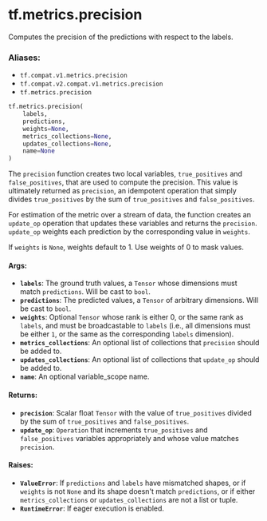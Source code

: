 <div itemscope itemtype="http://developers.google.com/ReferenceObject">
<meta itemprop="name" content="tf.metrics.precision" />
<meta itemprop="path" content="Stable" />
</div>

# tf.metrics.precision

Computes the precision of the predictions with respect to the labels.

### Aliases:

* `tf.compat.v1.metrics.precision`
* `tf.compat.v2.compat.v1.metrics.precision`
* `tf.metrics.precision`

``` python
tf.metrics.precision(
    labels,
    predictions,
    weights=None,
    metrics_collections=None,
    updates_collections=None,
    name=None
)
```

<!-- Placeholder for "Used in" -->

The `precision` function creates two local variables,
`true_positives` and `false_positives`, that are used to compute the
precision. This value is ultimately returned as `precision`, an idempotent
operation that simply divides `true_positives` by the sum of `true_positives`
and `false_positives`.

For estimation of the metric over a stream of data, the function creates an
`update_op` operation that updates these variables and returns the
`precision`. `update_op` weights each prediction by the corresponding value in
`weights`.

If `weights` is `None`, weights default to 1. Use weights of 0 to mask values.

#### Args:


* <b>`labels`</b>: The ground truth values, a `Tensor` whose dimensions must match
  `predictions`. Will be cast to `bool`.
* <b>`predictions`</b>: The predicted values, a `Tensor` of arbitrary dimensions. Will
  be cast to `bool`.
* <b>`weights`</b>: Optional `Tensor` whose rank is either 0, or the same rank as
  `labels`, and must be broadcastable to `labels` (i.e., all dimensions must
  be either `1`, or the same as the corresponding `labels` dimension).
* <b>`metrics_collections`</b>: An optional list of collections that `precision` should
  be added to.
* <b>`updates_collections`</b>: An optional list of collections that `update_op` should
  be added to.
* <b>`name`</b>: An optional variable_scope name.


#### Returns:


* <b>`precision`</b>: Scalar float `Tensor` with the value of `true_positives`
  divided by the sum of `true_positives` and `false_positives`.
* <b>`update_op`</b>: `Operation` that increments `true_positives` and
  `false_positives` variables appropriately and whose value matches
  `precision`.


#### Raises:


* <b>`ValueError`</b>: If `predictions` and `labels` have mismatched shapes, or if
  `weights` is not `None` and its shape doesn't match `predictions`, or if
  either `metrics_collections` or `updates_collections` are not a list or
  tuple.
* <b>`RuntimeError`</b>: If eager execution is enabled.